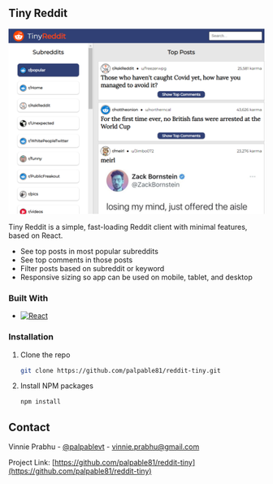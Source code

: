 <!-- ABOUT THE PROJECT -->
## Tiny Reddit

[![Product Name Screen Shot][product-screenshot]](https://timely-taiyaki-2805b5.netlify.app/)

Tiny Reddit is a simple, fast-loading Reddit client with minimal features, based on React.

* See top posts in most popular subreddits
* See top comments in those posts
* Filter posts based on subreddit or keyword
* Responsive sizing so app can be used on mobile, tablet, and desktop

### Built With

* [![React][React.js]][React-url]

### Installation

1. Clone the repo
   ```sh
   git clone https://github.com/palpable81/reddit-tiny.git
   ```
2. Install NPM packages
   ```sh
   npm install
   ```
<!-- CONTACT -->
## Contact

Vinnie Prabhu - [@palpablevt](https://twitter.com/palpablevt) - vinnie.prabhu@gmail.com

Project Link: [https://github.com/palpable81/reddit-tiny](https://github.com/palpable81/reddit-tiny)

<!-- MARKDOWN LINKS & IMAGES -->
<!-- https://www.markdownguide.org/basic-syntax/#reference-style-links -->
[product-screenshot]: images/screenshot.png
[React.js]: https://img.shields.io/badge/React-20232A?style=for-the-badge&logo=react&logoColor=61DAFB
[React-url]: https://reactjs.org/